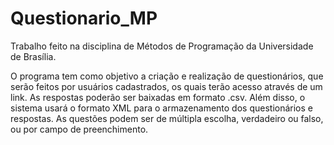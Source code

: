# Questionario_MP
Trabalho feito na disciplina de Métodos de Programação da Universidade de Brasília.

O programa tem como objetivo a criação e realização de questionários, que serão feitos por usuários cadastrados, os quais terão acesso através de um link. As respostas poderão ser baixadas em formato .csv. Além disso, o sistema usará o formato XML para o armazenamento dos questionários e respostas. As questões podem ser de múltipla escolha, verdadeiro ou falso, ou por campo de preenchimento.

